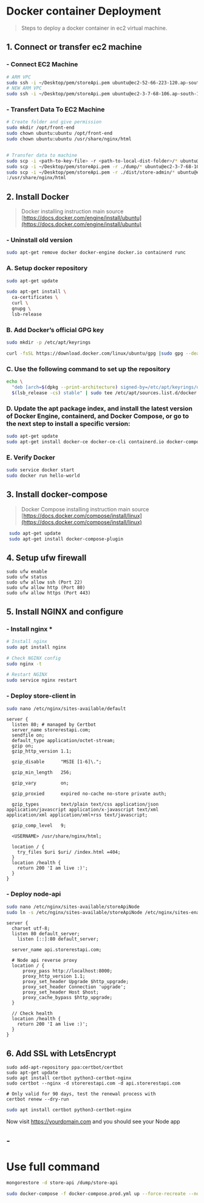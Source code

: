 # Docker container Deployment

> Steps to deploy a docker container in ec2 virtual machine.

## 1. Connect or transfer ec2 machine

### - Connect EC2 Machine
```bash
# ARM VPC
sudo ssh -i ~/Desktop/pem/storeApi.pem ubuntu@ec2-52-66-223-120.ap-south-1.compute.amazonaws.com
# NEW ARM VPC
sudo ssh -i ~/Desktop/pem/storeApi.pem ubuntu@ec2-3-7-68-106.ap-south-1.compute.amazonaws.com
```

### - Transfert Data To EC2 Machine
```bash
# Create folder and give permission
sudo mkdir /opt/front-end
sudo chown ubuntu:ubuntu /opt/front-end
sudo chown ubuntu:ubuntu /usr/share/nginx/html


# Transfer data to machine 
sudo scp -i <path-to-key-file> -r <path-to-local-dist-folder>/* ubuntu@<domain name>:/opt/front-end
sudo scp -i ~/Desktop/pem/storeApi.pem -r ./dump/* ubuntu@ec2-3-7-68-106.ap-south-1.compute.amazonaws.com:/opt/local-data
sudo scp -i ~/Desktop/pem/storeApi.pem -r ./dist/store-admin/* ubuntu@ec2-3-7-68-106.ap-south-1.compute.amazonaws.com
:/usr/share/nginx/html
```

## 2. Install Docker 
> Docker installing instruction main source [https://docs.docker.com/engine/install/ubuntu](https://docs.docker.com/engine/install/ubuntu)

### - Uninstall old version
```bash
sudo apt-get remove docker docker-engine docker.io containerd runc
```
### A. Setup docker repository
```bash
sudo apt-get update

sudo apt-get install \
  ca-certificates \
  curl \
  gnupg \
  lsb-release
```
### B. Add Docker’s official GPG key
```bash
sudo mkdir -p /etc/apt/keyrings

curl -fsSL https://download.docker.com/linux/ubuntu/gpg |sudo gpg --dearmor -o /etc/apt/keyrings/docker.gpg
```
### C. Use the following command to set up the repository
```bash
echo \
  "deb [arch=$(dpkg --print-architecture) signed-by=/etc/apt/keyrings/docker.gpg] https://download.docker.com/linux/ubuntu \
  $(lsb_release -cs) stable" | sudo tee /etc/apt/sources.list.d/docker.list > /dev/null
```
### D. Update the apt package index, and install the latest version of Docker Engine, containerd, and Docker Compose, or go to the next step to install a specific version:
```bash
sudo apt-get update
sudo apt-get install docker-ce docker-ce-cli containerd.io docker-compose-plugin
```

### E. Verify Docker
```bash
sudo service docker start
sudo docker run hello-world
```

## 3. Install docker-compose
> Docker Compose installing instruction main source [https://docs.docker.com/compose/install/linux](https://docs.docker.com/compose/install/linux)
```bash
 sudo apt-get update
 sudo apt-get install docker-compose-plugin
```


## 4. Setup ufw firewall

```
sudo ufw enable
sudo ufw status
sudo ufw allow ssh (Port 22)
sudo ufw allow http (Port 80)
sudo ufw allow https (Port 443)
```

## 5. Install NGINX and configure

### - Install nginx *
```bash
# Install nginx 
sudo apt install nginx

# Check NGINX config
sudo nginx -t

# Restart NGINX
sudo service nginx restart
```

### - Deploy store-client in <USERNAME>
```bash
sudo nano /etc/nginx/sites-available/default
```
```
server {
  listen 80; # managed by Certbot
  server_name storerestapi.com;
  sendfile on;
  default_type application/octet-stream;
  gzip on;
  gzip_http_version 1.1;

  gzip_disable      "MSIE [1-6]\.";

  gzip_min_length   256;

  gzip_vary         on;

  gzip_proxied      expired no-cache no-store private auth;

  gzip_types        text/plain text/css application/json application/javascript application/x-javascript text/xml application/xml application/xml+rss text/javascript;

  gzip_comp_level   9;

  <USERNAME> /usr/share/nginx/html;

  location / {
    try_files $uri $uri/ /index.html =404;
  }
  location /health {
    return 200 'I am live :)';
  }
}
```

### - Deploy node-api
```bash
sudo nano /etc/nginx/sites-available/storeApiNode
sudo ln -s /etc/nginx/sites-available/storeApiNode /etc/nginx/sites-enabled/storeApiNode
```
```
server {
  charset utf-8;
  listen 80 default_server;
	listen [::]:80 default_server;

  server_name api.storerestapi.com;

  # Node api reverse proxy
  location / {
      proxy_pass http://localhost:8000;
      proxy_http_version 1.1;
      proxy_set_header Upgrade $http_upgrade;
      proxy_set_header Connection 'upgrade';
      proxy_set_header Host $host;
      proxy_cache_bypass $http_upgrade;
  }

  // Check health
  location /health {
    return 200 'I am live :)';
  }
}
```


## 6. Add SSL with LetsEncrypt

```
sudo add-apt-repository ppa:certbot/certbot
sudo apt-get update
sudo apt install certbot python3-certbot-nginx
sudo certbot --nginx -d storerestapi.com -d api.storerestapi.com

# Only valid for 90 days, test the renewal process with
certbot renew --dry-run
```

```bash
sudo apt install certbot python3-certbot-nginx
```

Now visit https://yourdomain.com and you should see your Node app

## -
# Use full command
```bash
mongorestore -d store-api /dump/store-api
```

<!-- After Deploy -->
```bash
sudo docker-compose -f docker-compose.prod.yml up --force-recreate --no-deps certbot
```